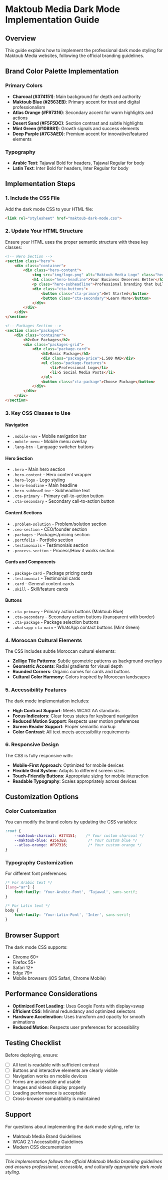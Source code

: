 # Maktoub Media Dark Mode Implementation Guide

## Overview
This guide explains how to implement the professional dark mode styling for Maktoub Media websites, following the official branding guidelines.

## Brand Color Palette Implementation

### Primary Colors
- **Charcoal (#374151)**: Main background for depth and authority
- **Maktoub Blue (#2563EB)**: Primary accent for trust and digital professionalism
- **Atlas Orange (#F97316)**: Secondary accent for warm highlights and actions
- **Desert Sand (#F5F5DC)**: Section contrast and subtle highlights
- **Mint Green (#10B981)**: Growth signals and success elements
- **Deep Purple (#7C3AED)**: Premium accent for innovative/featured elements

### Typography
- **Arabic Text**: Tajawal Bold for headers, Tajawal Regular for body
- **Latin Text**: Inter Bold for headers, Inter Regular for body

## Implementation Steps

### 1. Include the CSS File
Add the dark mode CSS to your HTML file:

```html
<link rel="stylesheet" href="maktoub-dark-mode.css">
```

### 2. Update Your HTML Structure
Ensure your HTML uses the proper semantic structure with these key classes:

```html
<!-- Hero Section -->
<section class="hero">
    <div class="container">
        <div class="hero-content">
            <img src="img/logo.png" alt="Maktoub Media Logo" class="hero-logo">
            <h1 class="hero-headline">Your Business Deserves Better</h1>
            <p class="hero-subheadline">Professional branding that builds trust</p>
            <div class="cta-buttons">
                <button class="cta-primary">Get Started</button>
                <button class="cta-secondary">Learn More</button>
            </div>
        </div>
    </div>
</section>

<!-- Packages Section -->
<section class="packages">
    <div class="container">
        <h2>Our Packages</h2>
        <div class="packages-grid">
            <div class="package-card">
                <h3>Basic Package</h3>
                <div class="package-price">1,500 MAD</div>
                <ul class="package-features">
                    <li>Professional Logo</li>
                    <li>5 Social Media Posts</li>
                </ul>
                <button class="cta-package">Choose Package</button>
            </div>
        </div>
    </div>
</section>
```

### 3. Key CSS Classes to Use

#### Navigation
- `.mobile-nav` - Mobile navigation bar
- `.mobile-menu` - Mobile menu overlay
- `.lang-btn` - Language switcher buttons

#### Hero Section
- `.hero` - Main hero section
- `.hero-content` - Hero content wrapper
- `.hero-logo` - Logo styling
- `.hero-headline` - Main headline
- `.hero-subheadline` - Subheadline text
- `.cta-primary` - Primary call-to-action button
- `.cta-secondary` - Secondary call-to-action button

#### Content Sections
- `.problem-solution` - Problem/solution section
- `.ceo-section` - CEO/founder section
- `.packages` - Packages/pricing section
- `.portfolio` - Portfolio section
- `.testimonials` - Testimonials section
- `.process-section` - Process/How it works section

#### Cards and Components
- `.package-card` - Package pricing cards
- `.testimonial` - Testimonial cards
- `.card` - General content cards
- `.skill` - Skill/feature cards

#### Buttons
- `.cta-primary` - Primary action buttons (Maktoub Blue)
- `.cta-secondary` - Secondary action buttons (transparent with border)
- `.cta-package` - Package selection buttons
- `.whatsapp-cta-main` - WhatsApp contact buttons (Mint Green)

### 4. Moroccan Cultural Elements

The CSS includes subtle Moroccan cultural elements:

- **Zellige Tile Patterns**: Subtle geometric patterns as background overlays
- **Geometric Accents**: Radial gradients for visual depth
- **Rounded Corners**: Organic curves for cards and buttons
- **Cultural Color Harmony**: Colors inspired by Moroccan landscapes

### 5. Accessibility Features

The dark mode implementation includes:

- **High Contrast Support**: Meets WCAG AA standards
- **Focus Indicators**: Clear focus states for keyboard navigation
- **Reduced Motion Support**: Respects user motion preferences
- **Screen Reader Support**: Proper semantic markup
- **Color Contrast**: All text meets accessibility requirements

### 6. Responsive Design

The CSS is fully responsive with:

- **Mobile-First Approach**: Optimized for mobile devices
- **Flexible Grid System**: Adapts to different screen sizes
- **Touch-Friendly Buttons**: Appropriate sizing for mobile interaction
- **Readable Typography**: Scales appropriately across devices

## Customization Options

### Color Customization
You can modify the brand colors by updating the CSS variables:

```css
:root {
    --maktoub-charcoal: #374151;    /* Your custom charcoal */
    --maktoub-blue: #2563EB;         /* Your custom blue */
    --atlas-orange: #F97316;         /* Your custom orange */
}
```

### Typography Customization
For different font preferences:

```css
/* For Arabic text */
[lang="ar"] {
    font-family: 'Your-Arabic-Font', 'Tajawal', sans-serif;
}

/* For Latin text */
body {
    font-family: 'Your-Latin-Font', 'Inter', sans-serif;
}
```

## Browser Support

The dark mode CSS supports:
- Chrome 60+
- Firefox 55+
- Safari 12+
- Edge 79+
- Mobile browsers (iOS Safari, Chrome Mobile)

## Performance Considerations

- **Optimized Font Loading**: Uses Google Fonts with display=swap
- **Efficient CSS**: Minimal redundancy and optimized selectors
- **Hardware Acceleration**: Uses transform and opacity for smooth animations
- **Reduced Motion**: Respects user preferences for accessibility

## Testing Checklist

Before deploying, ensure:

- [ ] All text is readable with sufficient contrast
- [ ] Buttons and interactive elements are clearly visible
- [ ] Navigation works on mobile devices
- [ ] Forms are accessible and usable
- [ ] Images and videos display properly
- [ ] Loading performance is acceptable
- [ ] Cross-browser compatibility is maintained

## Support

For questions about implementing the dark mode styling, refer to:
- Maktoub Media Brand Guidelines
- WCAG 2.1 Accessibility Guidelines
- Modern CSS documentation

---

*This implementation follows the official Maktoub Media branding guidelines and ensures professional, accessible, and culturally appropriate dark mode styling.*

